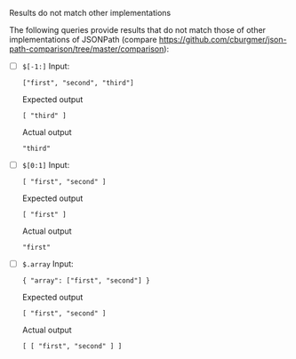 Results do not match other implementations

The following queries provide results that do not match those of other implementations of JSONPath
(compare https://github.com/cburgmer/json-path-comparison/tree/master/comparison):

- [ ] `$[-1:]`
  Input:
  ```
  ["first", "second", "third"]
  ```
  Expected output
  ```
  [ "third" ]
  ```
  Actual output
  ```
  "third"
  ```

- [ ] `$[0:1]`
  Input:
  ```
  [ "first", "second" ]
  ```
  Expected output
  ```
  [ "first" ]
  ```
  Actual output
  ```
  "first"
  ```

- [ ] `$.array`
  Input:
  ```
  { "array": ["first", "second"] }
  ```
  Expected output
  ```
  [ "first", "second" ]
  ```
  Actual output
  ```
  [ [ "first", "second" ] ]
  ```

